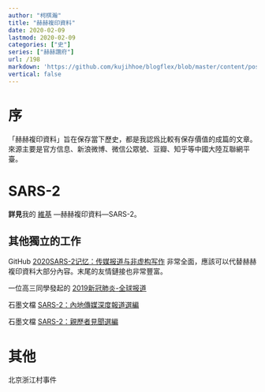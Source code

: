 ```yaml
---
author: "柯棋瀚"
title: "赫赫複印資料"
date: 2020-02-09
lastmod: 2020-02-09
categories: ["史"]
series: ["赫赫讚府"]
url: /198
markdown: 'https://github.com/kujihhoe/blogflex/blob/master/content/post/198肺炎報導.md'
vertical: false
---
```


# 序

「赫赫複印資料」旨在保存當下歷史，都是我認爲比較有保存價值的成篇的文章。來源主要是官方信息、新浪微博、微信公眾號、豆瓣、知乎等中國大陸互聯網平臺。

# SARS-2

**詳見**我的 [維基](https://kqh.wiki) —赫赫複印資料—SARS-2。

## 其他獨立的工作

GitHub [2020SARS-2记忆：传媒报道与非虚构写作](https://github.com/2019ncovmemory/nCovMemory) 非常全面，應該可以代替赫赫複印資料大部分內容。末尾的友情鏈接也非常豐富。

一位高三同學發起的 [2019新冠肺炎-全球报道](https://2019ncptoday.news.blog/)

石墨文檔 [SARS-2：內地傳媒深度報道選編](https://shimo.im/docs/vj38GdGpqDJtGkKJ/read)

石墨文檔 [SARS-2：親歷者見聞選編](https://shimo.im/docs/5dbf36f637674529/read)

# 其他

北京浙江村事件
